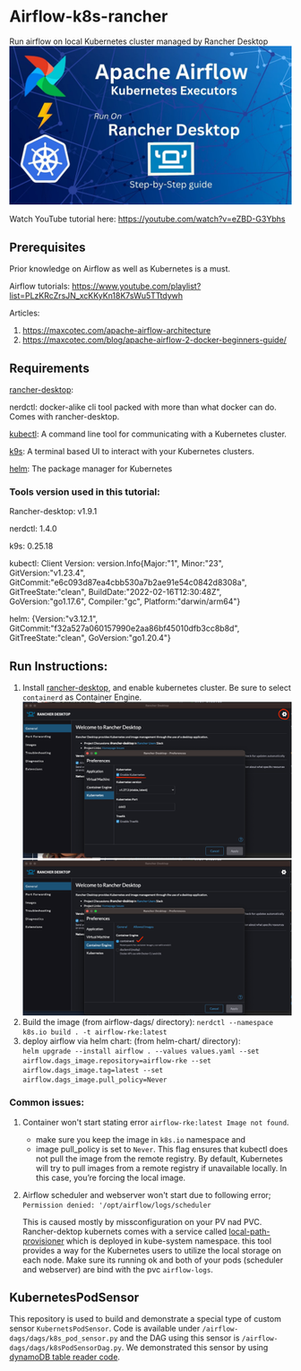 # Airflow-k8s-rancher
Run airflow on local Kubernetes cluster managed by Rancher Desktop
<img src="airflow-k8s-rancher.jpg"/>

Watch YouTube tutorial here: https://youtube.com/watch?v=eZBD-G3Ybhs

## Prerequisites 
Prior knowledge on Airflow as well as Kubernetes is a must. 

Airflow tutorials: https://www.youtube.com/playlist?list=PLzKRcZrsJN_xcKKyKn18K7sWu5TTtdywh

Articles: 
1. https://maxcotec.com/apache-airflow-architecture
2. https://maxcotec.com/blog/apache-airflow-2-docker-beginners-guide/

## Requirements 

[rancher-desktop](https://rancherdesktop.io/): 

nerdctl: docker-alike cli tool packed with more than what docker can do. Comes with rancher-desktop. 

[kubectl](https://kubernetes.io/docs/tasks/tools): A command line tool for communicating with a Kubernetes cluster.

[k9s](https://k9scli.io/topics/install): A terminal based UI to interact with your Kubernetes clusters.

[helm](https://helm.sh/): The package manager for Kubernetes

###  Tools version used in this tutorial: 
Rancher-desktop: v1.9.1

nerdctl:  1.4.0

k9s: 0.25.18

kubectl: Client Version: version.Info{Major:"1", Minor:"23", GitVersion:"v1.23.4", GitCommit:"e6c093d87ea4cbb530a7b2ae91e54c0842d8308a", GitTreeState:"clean", BuildDate:"2022-02-16T12:30:48Z", GoVersion:"go1.17.6", Compiler:"gc", Platform:"darwin/arm64"}

helm: {Version:"v3.12.1", GitCommit:"f32a527a060157990e2aa86bf45010dfb3cc8b8d", GitTreeState:"clean", GoVersion:"go1.20.4"}

## Run Instructions:

1. Install [rancher-desktop](https://rancherdesktop.io/), and enable kubernetes cluster. Be sure to select `containerd` as Container Engine.
![](k8s%20enabled.png)
![](containerd%20enabled.png)
2. Build the image (from airflow-dags/ directory): `nerdctl --namespace k8s.io build . -t airflow-rke:latest`
3. deploy airflow via helm chart: (from helm-chart/ directory):  
`helm upgrade --install airflow . --values values.yaml --set airflow.dags_image.repository=airflow-rke --set airflow.dags_image.tag=latest --set airflow.dags_image.pull_policy=Never`

### Common issues:
1. Container won't start stating error `airflow-rke:latest Image not found`.

   * make sure you keep the image in `k8s.io` namespace and 
   * image pull_policy is set to `Never`. This flag ensures that kubectl does not pull the image from the remote registry. 
By default, Kubernetes will try to pull images from a remote registry if unavailable locally. In this case, you’re forcing the local image.

2. Airflow scheduler and webserver won't start due to following error; `Permission denied: '/opt/airflow/logs/scheduler`

    This is caused mostly by missconfiguration on your PV nad PVC.  Rancher-dektop kubernets comes with a service called
    [local-path-provisioner](https://github.com/rancher/local-path-provisioner) which is deployed in kube-system namespace. 
    this tool provides a way for the Kubernetes users to utilize the local storage on each node. Make sure its running ok and 
    both of your pods (scheduler and webserver) are bind with the pvc `airflow-logs`.

## KubernetesPodSensor

This repository is used to build and demonstrate a special type of custom sensor `KubernetsPodSensor`. Code is available
under `/airflow-dags/dags/k8s_pod_sensor.py` and the DAG using this sensor is `/airflow-dags/dags/k8sPodSensorDag.py`.
We demonstrated this sensor by using [dynamoDB table reader code](https://github.com/maxcotec/dynamodb-readiness-check).
